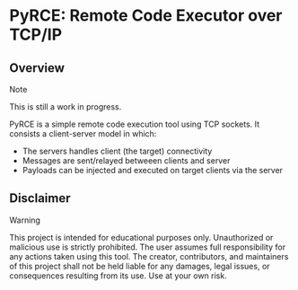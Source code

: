 # PyRCE: Remote Code Executor over TCP/IP

## Overview

> [!NOTE]
> This is still a work in progress.

PyRCE is a simple remote code execution tool using TCP sockets.
It consists a client-server model in which:

- The servers handles client (the target) connectivity
- Messages are sent/relayed betweeen clients and server
- Payloads can be injected and executed on target clients via the server

## Disclaimer
> [!WARNING]
> This project is intended for educational purposes only.
Unauthorized or malicious use is strictly prohibited. The user assumes full responsibility for any actions taken using this tool.
The creator, contributors, and maintainers of this project shall not be held liable for any damages, legal issues, or consequences resulting from its use. Use at your own risk.